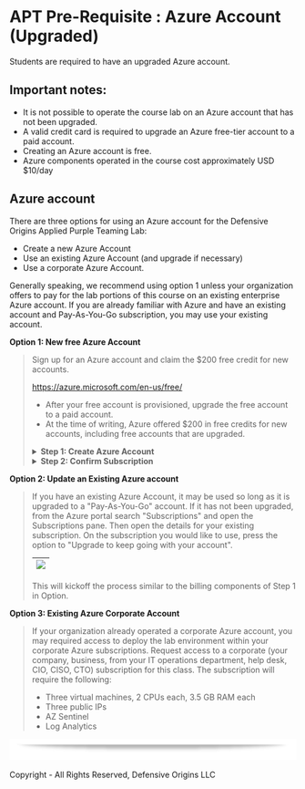 # APT Pre-Requisite : Azure Account (Upgraded)

Students are required to have an upgraded Azure account.  

## Important notes:
* It is not possible to operate the course lab on an Azure account that has not been upgraded.
* A valid credit card is required to upgrade an Azure free-tier account to a paid account.
* Creating an Azure account is free.
* Azure components operated in the course cost approximately USD $10/day

## Azure account
There are three options for using an Azure account for the Defensive Origins Applied Purple Teaming Lab:
* Create a new Azure Account
* Use an existing Azure Account (and upgrade if necessary)
* Use a corporate Azure Account. 

Generally speaking, we recommend using option 1 unless your organization offers to pay for the lab portions of this course on an existing enterprise Azure account.  If you are already familiar with Azure and have an existing account and Pay-As-You-Go subscription, you may use your existing account.

**Option 1: New free Azure Account**
<blockquote>

Sign up for an Azure account and claim the $200 free credit for new accounts.

https://azure.microsoft.com/en-us/free/

* After your free account is provisioned, upgrade the free account to a paid account.  
* At the time of writing, Azure offered $200 in free credits for new accounts, including free accounts that are upgraded.  


<Details><summary> <b>Step 1: Create Azure Account</b></summary>

Go to https://azure.microsoft.com/en-us/free/ and click on "Pay as you go"

| ![](../images/az1.png) | 
|------------|

Next, click on "Get Started"

| ![](../images/az2.png) |
|------------|

You will next be required to login with a Microsoft Online account.  If you do not already have one, click on "Create Account", otherwise login with our Microsoft Account.  

| ![](../images/az3.png) |
|------------|

After Logging in, you will need to enter your contact information. 

| ![](../images/az4.png) |
|------------|

After validating identity with either a TXT or phone all, press NEXT and enter Paying Information.

| ![](../images/az5.png) |
|------------|

After entering Billing Information, select a technical support plan.  Generally speaking, we suggest "No technical support.

| ![](../images/az6.png) |
|------------|

Pressing "Sign up" will finish the registration process.

After the process is completed, the screen will refresh and you will be provided a link to "Go To the Azure portal".  This can also be accomplished by accessing https://portal.azure.com. 

| ![](../images/az7.png) |
|------------|

</details>

<Details><summary> <b>Step 2: Confirm Subscription</b></summary>

Continuing from the previous step, click on "Go To the Azure Portal" or goto https://portal.azure.com.

From the Azure Portal, click on "Microsoft Azure" in the upper left corner, then select "Subscriptions"

| ![](../images/az8.png) |
|------------|

You should only see one subscription.  Click on the name of the subscription.

| ![](../images/az9.png) |
|------------|

This will show a new pane in the portal.  Ensure that the "Plan" associated with the Subscription does not say "Free"

| ![](../images/az10.png) |
|------------|

You are ready to move on to the next step of the pre-requisites: Deploying the lab environment.

</details>

</blockquote>

**Option 2: Update an Existing Azure account**
<blockquote>
If you have an existing Azure Account, it may be used so long as it is upgraded to a "Pay-As-You-Go" account.  If it has not been upgraded, from the Azure portal search "Subscriptions" and open the Subscriptions pane.  Then open the details for your existing subscription.  On the subscription you would like to use, press the option to "Upgrade to keep going with your account". 

| ![](../azc-1.png) |
|--------------------------|

This will kickoff the process similar to the billing components of Step 1 in Option.
</blockquote>


**Option 3: Existing Azure Corporate Account**
<blockquote>
If your organization already operated a corporate Azure account, you may required access to deploy the lab environment within your corporate Azure subscriptions.
Request access to a corporate (your company, business, from your IT operations department, help desk, CIO, CISO, CTO) subscription for this class. The subscription will require the following:

* Three virtual machines, 2 CPUs each, 3.5 GB RAM each
* Three public IPs
* AZ Sentinel
* Log Analytics

</blockquote>


![div2]

Copyright - All Rights Reserved, Defensive Origins LLC

  [Div1]: ../images/div1.png
  [Div2]: ../images/div2.png
  [DO]: https://www.defensiveorigins.com
  [DOAZLab]: https://www.doazlab.com
  [DOAZLab-Github]: https://github.com/DefensiveOrigins/DO-LAB
  [DOTraining]: https://training.defensiveorigins.com
  [DORegister]: https://defensiveorigins.com/first-to-know/
  [DOAboutUs]: https://defensiveorigins.com/about-us
  [WWHF]: https://wildwesthackinfest.com/
  [1]: https://defensiveorigins.com/
  [2]: https://wildwesthackinfest.com/training/
  [DOImage]:Z-images/do_darkbackground.jpg
